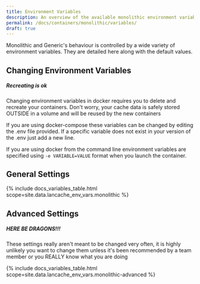 ```yaml
---
title: Environment Variables
description: An overview of the available monolithic environment variables
permalink: /docs/containers/monolithic/variables/
draft: true
---
```


Monolithic and Generic's behaviour is controlled by a wide variety of environment variables. They are detailed here along with the default values. 

## Changing Environment Variables
<div class="note info">
  <h5>Recreating is ok</h5>
   <p>
Changing environment variables in docker requires you to delete and recreate your containers. Don't worry, your cache data is safely stored OUTSIDE in a volume and will be reused by the new containers
   </p>
</div>

If you are using docker-compose these variables can be changed by editing the .env file provided. If a specific variable does not exist in your version of the .env just add a new line.

If you are using docker from the command line environment variables are specified using `-e VARIABLE=VALUE` format when you launch the container.

## General Settings
{% include docs_variables_table.html scope=site.data.lancache_env_vars.monolithic %}


## Advanced Settings
<div class="note warning">
  <h5>HERE BE DRAGONS!!!</h5>
   <p>
These settings really aren't meant to be changed very often, it is highly unlikely you want to change them unless it's been recommended by a team member or you REALLY know what you are doing
   </p>
</div>

{% include docs_variables_table.html scope=site.data.lancache_env_vars.monolithic-advanced %}

